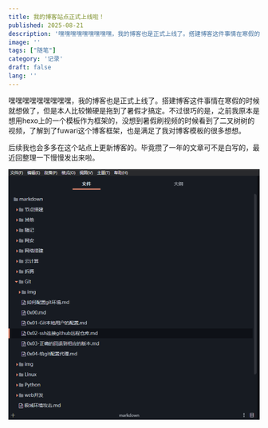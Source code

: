 ```yaml
---
title: 我的博客站点正式上线啦！
published: 2025-08-21
description: '嘿嘿嘿嘿嘿嘿嘿嘿嘿，我的博客也是正式上线了。搭建博客这件事情在寒假的时候就想做了，但是本人比较懒硬是拖到了暑假才搞定。'
image: ''
tags: ["随笔"]
category: '记录'
draft: false 
lang: ''
---
```


嘿嘿嘿嘿嘿嘿嘿嘿嘿，我的博客也是正式上线了。搭建博客这件事情在寒假的时候就想做了，但是本人比较懒硬是拖到了暑假才搞定。不过很巧的是，之前我原本是想用hexo上的一个模板作为框架的，没想到暑假刷视频的时候看到了二叉树树的视频，了解到了fuwari这个博客框架，也是满足了我对博客模板的很多想想。

​	后续我也会多多在这个站点上更新博客的。毕竟攒了一年的文章可不是白写的，最近回整理一下慢慢发出来啦。

![image-20250821141203252](./img/我的博客站点正式上线啦！/image-20250821141203252.png)

